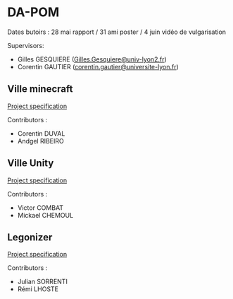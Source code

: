 # DA-POM

Dates butoirs : 28 mai rapport / 31 ami poster / 4 juin vidéo de vulgarisation

Supervisors:
- Gilles GESQUIERE (Gilles.Gesquiere@univ-lyon2.fr)
- Corentin GAUTIER (corentin.gautier@universite-lyon.fr)

## Ville minecraft
[Project specification](https://github.com/VCityTeam/DA-POM/blob/main/cdc_45_duval_11607235_ribeiro_11914838.pdf)

Contributors : 
 - Corentin DUVAL
 - Andgel RIBEIRO
## Ville Unity
[Project specification](https://github.com/VCityTeam/DA-POM/blob/main/cdc_43_CHEMOUL_11500326_COMBAT_11608446.pdf)

Contributors :
- Victor COMBAT
- Mickael CHEMOUL
## Legonizer
[Project specification](https://github.com/VCityTeam/DA-POM/blob/main/Cahier_des_charges_Legonizer.pdf)

Contributors :
- Julian SORRENTI
- Rémi LHOSTE
